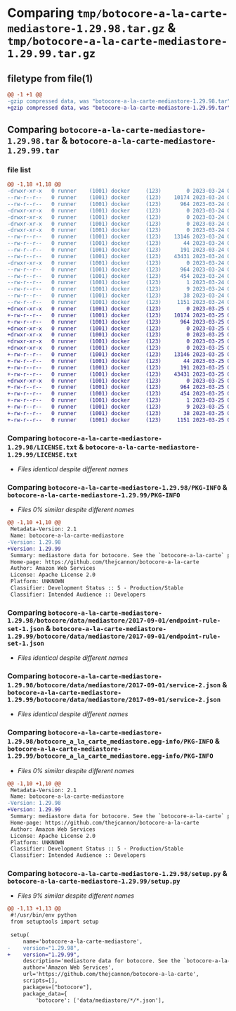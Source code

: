 # Comparing `tmp/botocore-a-la-carte-mediastore-1.29.98.tar.gz` & `tmp/botocore-a-la-carte-mediastore-1.29.99.tar.gz`

## filetype from file(1)

```diff
@@ -1 +1 @@
-gzip compressed data, was "botocore-a-la-carte-mediastore-1.29.98.tar", last modified: Fri Mar 24 01:24:34 2023, max compression
+gzip compressed data, was "botocore-a-la-carte-mediastore-1.29.99.tar", last modified: Sat Mar 25 01:23:01 2023, max compression
```

## Comparing `botocore-a-la-carte-mediastore-1.29.98.tar` & `botocore-a-la-carte-mediastore-1.29.99.tar`

### file list

```diff
@@ -1,18 +1,18 @@
-drwxr-xr-x   0 runner    (1001) docker     (123)        0 2023-03-24 01:24:34.994094 botocore-a-la-carte-mediastore-1.29.98/
--rw-r--r--   0 runner    (1001) docker     (123)    10174 2023-03-24 01:24:34.000000 botocore-a-la-carte-mediastore-1.29.98/LICENSE.txt
--rw-r--r--   0 runner    (1001) docker     (123)      964 2023-03-24 01:24:34.994094 botocore-a-la-carte-mediastore-1.29.98/PKG-INFO
-drwxr-xr-x   0 runner    (1001) docker     (123)        0 2023-03-24 01:24:34.990094 botocore-a-la-carte-mediastore-1.29.98/botocore/
-drwxr-xr-x   0 runner    (1001) docker     (123)        0 2023-03-24 01:24:34.990094 botocore-a-la-carte-mediastore-1.29.98/botocore/data/
-drwxr-xr-x   0 runner    (1001) docker     (123)        0 2023-03-24 01:24:34.990094 botocore-a-la-carte-mediastore-1.29.98/botocore/data/mediastore/
-drwxr-xr-x   0 runner    (1001) docker     (123)        0 2023-03-24 01:24:34.994094 botocore-a-la-carte-mediastore-1.29.98/botocore/data/mediastore/2017-09-01/
--rw-r--r--   0 runner    (1001) docker     (123)    13146 2023-03-24 01:23:57.000000 botocore-a-la-carte-mediastore-1.29.98/botocore/data/mediastore/2017-09-01/endpoint-rule-set-1.json
--rw-r--r--   0 runner    (1001) docker     (123)       44 2023-03-24 01:23:57.000000 botocore-a-la-carte-mediastore-1.29.98/botocore/data/mediastore/2017-09-01/examples-1.json
--rw-r--r--   0 runner    (1001) docker     (123)      191 2023-03-24 01:23:57.000000 botocore-a-la-carte-mediastore-1.29.98/botocore/data/mediastore/2017-09-01/paginators-1.json
--rw-r--r--   0 runner    (1001) docker     (123)    43431 2023-03-24 01:23:57.000000 botocore-a-la-carte-mediastore-1.29.98/botocore/data/mediastore/2017-09-01/service-2.json
-drwxr-xr-x   0 runner    (1001) docker     (123)        0 2023-03-24 01:24:34.994094 botocore-a-la-carte-mediastore-1.29.98/botocore_a_la_carte_mediastore.egg-info/
--rw-r--r--   0 runner    (1001) docker     (123)      964 2023-03-24 01:24:34.000000 botocore-a-la-carte-mediastore-1.29.98/botocore_a_la_carte_mediastore.egg-info/PKG-INFO
--rw-r--r--   0 runner    (1001) docker     (123)      454 2023-03-24 01:24:34.000000 botocore-a-la-carte-mediastore-1.29.98/botocore_a_la_carte_mediastore.egg-info/SOURCES.txt
--rw-r--r--   0 runner    (1001) docker     (123)        1 2023-03-24 01:24:34.000000 botocore-a-la-carte-mediastore-1.29.98/botocore_a_la_carte_mediastore.egg-info/dependency_links.txt
--rw-r--r--   0 runner    (1001) docker     (123)        9 2023-03-24 01:24:34.000000 botocore-a-la-carte-mediastore-1.29.98/botocore_a_la_carte_mediastore.egg-info/top_level.txt
--rw-r--r--   0 runner    (1001) docker     (123)       38 2023-03-24 01:24:34.994094 botocore-a-la-carte-mediastore-1.29.98/setup.cfg
--rw-r--r--   0 runner    (1001) docker     (123)     1151 2023-03-24 01:24:34.000000 botocore-a-la-carte-mediastore-1.29.98/setup.py
+drwxr-xr-x   0 runner    (1001) docker     (123)        0 2023-03-25 01:23:01.508673 botocore-a-la-carte-mediastore-1.29.99/
+-rw-r--r--   0 runner    (1001) docker     (123)    10174 2023-03-25 01:23:01.000000 botocore-a-la-carte-mediastore-1.29.99/LICENSE.txt
+-rw-r--r--   0 runner    (1001) docker     (123)      964 2023-03-25 01:23:01.508673 botocore-a-la-carte-mediastore-1.29.99/PKG-INFO
+drwxr-xr-x   0 runner    (1001) docker     (123)        0 2023-03-25 01:23:01.508673 botocore-a-la-carte-mediastore-1.29.99/botocore/
+drwxr-xr-x   0 runner    (1001) docker     (123)        0 2023-03-25 01:23:01.508673 botocore-a-la-carte-mediastore-1.29.99/botocore/data/
+drwxr-xr-x   0 runner    (1001) docker     (123)        0 2023-03-25 01:23:01.508673 botocore-a-la-carte-mediastore-1.29.99/botocore/data/mediastore/
+drwxr-xr-x   0 runner    (1001) docker     (123)        0 2023-03-25 01:23:01.508673 botocore-a-la-carte-mediastore-1.29.99/botocore/data/mediastore/2017-09-01/
+-rw-r--r--   0 runner    (1001) docker     (123)    13146 2023-03-25 01:22:12.000000 botocore-a-la-carte-mediastore-1.29.99/botocore/data/mediastore/2017-09-01/endpoint-rule-set-1.json
+-rw-r--r--   0 runner    (1001) docker     (123)       44 2023-03-25 01:22:12.000000 botocore-a-la-carte-mediastore-1.29.99/botocore/data/mediastore/2017-09-01/examples-1.json
+-rw-r--r--   0 runner    (1001) docker     (123)      191 2023-03-25 01:22:12.000000 botocore-a-la-carte-mediastore-1.29.99/botocore/data/mediastore/2017-09-01/paginators-1.json
+-rw-r--r--   0 runner    (1001) docker     (123)    43431 2023-03-25 01:22:12.000000 botocore-a-la-carte-mediastore-1.29.99/botocore/data/mediastore/2017-09-01/service-2.json
+drwxr-xr-x   0 runner    (1001) docker     (123)        0 2023-03-25 01:23:01.508673 botocore-a-la-carte-mediastore-1.29.99/botocore_a_la_carte_mediastore.egg-info/
+-rw-r--r--   0 runner    (1001) docker     (123)      964 2023-03-25 01:23:01.000000 botocore-a-la-carte-mediastore-1.29.99/botocore_a_la_carte_mediastore.egg-info/PKG-INFO
+-rw-r--r--   0 runner    (1001) docker     (123)      454 2023-03-25 01:23:01.000000 botocore-a-la-carte-mediastore-1.29.99/botocore_a_la_carte_mediastore.egg-info/SOURCES.txt
+-rw-r--r--   0 runner    (1001) docker     (123)        1 2023-03-25 01:23:01.000000 botocore-a-la-carte-mediastore-1.29.99/botocore_a_la_carte_mediastore.egg-info/dependency_links.txt
+-rw-r--r--   0 runner    (1001) docker     (123)        9 2023-03-25 01:23:01.000000 botocore-a-la-carte-mediastore-1.29.99/botocore_a_la_carte_mediastore.egg-info/top_level.txt
+-rw-r--r--   0 runner    (1001) docker     (123)       38 2023-03-25 01:23:01.508673 botocore-a-la-carte-mediastore-1.29.99/setup.cfg
+-rw-r--r--   0 runner    (1001) docker     (123)     1151 2023-03-25 01:23:01.000000 botocore-a-la-carte-mediastore-1.29.99/setup.py
```

### Comparing `botocore-a-la-carte-mediastore-1.29.98/LICENSE.txt` & `botocore-a-la-carte-mediastore-1.29.99/LICENSE.txt`

 * *Files identical despite different names*

### Comparing `botocore-a-la-carte-mediastore-1.29.98/PKG-INFO` & `botocore-a-la-carte-mediastore-1.29.99/PKG-INFO`

 * *Files 0% similar despite different names*

```diff
@@ -1,10 +1,10 @@
 Metadata-Version: 2.1
 Name: botocore-a-la-carte-mediastore
-Version: 1.29.98
+Version: 1.29.99
 Summary: mediastore data for botocore. See the `botocore-a-la-carte` package for more info.
 Home-page: https://github.com/thejcannon/botocore-a-la-carte
 Author: Amazon Web Services
 License: Apache License 2.0
 Platform: UNKNOWN
 Classifier: Development Status :: 5 - Production/Stable
 Classifier: Intended Audience :: Developers
```

### Comparing `botocore-a-la-carte-mediastore-1.29.98/botocore/data/mediastore/2017-09-01/endpoint-rule-set-1.json` & `botocore-a-la-carte-mediastore-1.29.99/botocore/data/mediastore/2017-09-01/endpoint-rule-set-1.json`

 * *Files identical despite different names*

### Comparing `botocore-a-la-carte-mediastore-1.29.98/botocore/data/mediastore/2017-09-01/service-2.json` & `botocore-a-la-carte-mediastore-1.29.99/botocore/data/mediastore/2017-09-01/service-2.json`

 * *Files identical despite different names*

### Comparing `botocore-a-la-carte-mediastore-1.29.98/botocore_a_la_carte_mediastore.egg-info/PKG-INFO` & `botocore-a-la-carte-mediastore-1.29.99/botocore_a_la_carte_mediastore.egg-info/PKG-INFO`

 * *Files 0% similar despite different names*

```diff
@@ -1,10 +1,10 @@
 Metadata-Version: 2.1
 Name: botocore-a-la-carte-mediastore
-Version: 1.29.98
+Version: 1.29.99
 Summary: mediastore data for botocore. See the `botocore-a-la-carte` package for more info.
 Home-page: https://github.com/thejcannon/botocore-a-la-carte
 Author: Amazon Web Services
 License: Apache License 2.0
 Platform: UNKNOWN
 Classifier: Development Status :: 5 - Production/Stable
 Classifier: Intended Audience :: Developers
```

### Comparing `botocore-a-la-carte-mediastore-1.29.98/setup.py` & `botocore-a-la-carte-mediastore-1.29.99/setup.py`

 * *Files 9% similar despite different names*

```diff
@@ -1,13 +1,13 @@
 #!/usr/bin/env python
 from setuptools import setup
 
 setup(
     name='botocore-a-la-carte-mediastore',
-    version="1.29.98",
+    version="1.29.99",
     description='mediastore data for botocore. See the `botocore-a-la-carte` package for more info.',
     author='Amazon Web Services',
     url='https://github.com/thejcannon/botocore-a-la-carte',
     scripts=[],
     packages=["botocore"],
     package_data={
         'botocore': ['data/mediastore/*/*.json'],
```

